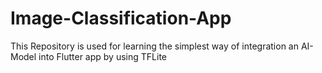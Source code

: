 # Image-Classification-App
This Repository is used for learning the simplest way of integration an AI-Model into Flutter app by using TFLite
